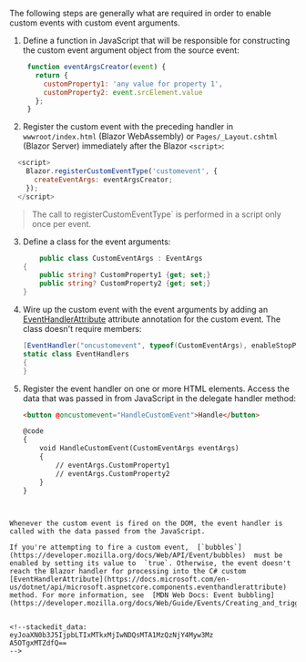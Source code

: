 
The following steps are generally what are required in order to enable custom events with custom event arguments.

1. Define a function in JavaScript that will be responsible for constructing the custom event argument object from the source event:
    
    
   ```js
    function eventArgsCreator(event) { 
      return {
        customProperty1: 'any value for property 1',
        customProperty2: event.srcElement.value
      };
    }
    ```  
2.  Register the custom event with the preceding handler in  `wwwroot/index.html`  (Blazor WebAssembly) or  `Pages/_Layout.cshtml`  (Blazor Server) immediately after the Blazor  `<script>`:
    
  ```js
    <script>
      Blazor.registerCustomEventType('customevent', {
        createEventArgs: eventArgsCreator;
      });
    </script>
```


    
  >The call to  registerCustomEventType`  is performed in a script only once per event.
    
3.  Define a class for the event arguments:
    
    ```csharp
        public class CustomEventArgs : EventArgs
    {
        public string? CustomProperty1 {get; set;}
        public string? CustomProperty2 {get; set;}
    }
    
    ```
    
4.  Wire up the custom event with the event arguments by adding an  [EventHandlerAttribute](https://docs.microsoft.com/en-us/dotnet/api/microsoft.aspnetcore.components.eventhandlerattribute)  attribute annotation for the custom event. The class doesn't require members:
    
 
    ```csharp
    [EventHandler("oncustomevent", typeof(CustomEventArgs), enableStopPropagation: true, enablePreventDefault: true)]
    static class EventHandlers
    {
    }
    
    ```
    
5.  Register the event handler on one or more HTML elements. Access the data that was passed in from JavaScript in the delegate handler method:
    
     
    ```html
    <button @oncustomevent="HandleCustomEvent">Handle</button>
    
    @code
    {
        void HandleCustomEvent(CustomEventArgs eventArgs)
        {
            // eventArgs.CustomProperty1
            // eventArgs.CustomProperty2
        }
    }
   
 ```

Whenever the custom event is fired on the DOM, the event handler is called with the data passed from the JavaScript.

If you're attempting to fire a custom event,  [`bubbles`](https://developer.mozilla.org/docs/Web/API/Event/bubbles)  must be enabled by setting its value to  `true`. Otherwise, the event doesn't reach the Blazor handler for processing into the C# custom  [EventHandlerAttribute](https://docs.microsoft.com/en-us/dotnet/api/microsoft.aspnetcore.components.eventhandlerattribute)  method. For more information, see  [MDN Web Docs: Event bubbling](https://developer.mozilla.org/docs/Web/Guide/Events/Creating_and_triggering_events#event_bubbling).


<!--stackedit_data:
eyJoaXN0b3J5IjpbLTIxMTkxMjIwNDQsMTA1MzQzNjY4Myw3Mz
A5OTgxMTZdfQ==
-->